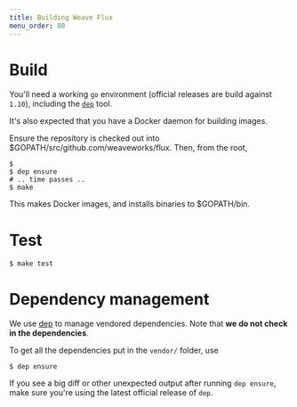```yaml
---
title: Building Weave Flux
menu_order: 80
---
```


# Build

You'll need a working `go` environment (official releases are build against `1.10`),
including the [`dep`](https://github.com/golang/dep#installation) tool.

It's also expected that you have a Docker daemon for building images.

Ensure the repository is checked out into $GOPATH/src/github.com/weaveworks/flux.
Then, from the root,

```
$ 
$ dep ensure
# .. time passes ..
$ make
```

This makes Docker images, and installs binaries to $GOPATH/bin.

# Test

```
$ make test
```

# Dependency management

We use [dep](https://github.com/golang/dep) to manage vendored dependencies.
Note that **we do not check in the dependencies**.

To get all the dependencies put in the `vendor/` folder, use

```
$ dep ensure
```

If you see a big diff or other unexpected output after running `dep ensure`,
make sure you're using the latest official release of `dep`.
